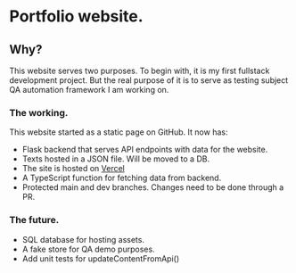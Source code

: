# Portfolio website.
## Why?
This website serves two purposes. To begin with, it is my first fullstack development project. 
But the real purpose of it is to serve as testing subject QA automation framework I am working on.

### The working.
This website started as a static page on GitHub.
It now has:
* Flask backend that serves API endpoints with data for the website. 
* Texts hosted in a JSON file. Will be moved to a DB.
* The site is hosted on [Vercel](https://www.vercel.com)
* A TypeScript function for fetching data from backend.
* Protected main and dev branches. Changes need to be done through a PR.

### The future.
* SQL database for hosting assets.
* A fake store for QA demo purposes.
* Add unit tests for updateContentFromApi()